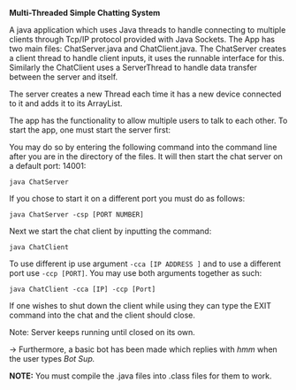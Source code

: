 **Multi-Threaded Simple Chatting System**

A java application which uses Java threads to handle connecting to multiple clients through Tcp/IP protocol provided with Java Sockets. The App has two main files: ChatServer.java and ChatClient.java. The ChatServer creates a client thread to handle client inputs, it uses the runnable interface for this. Similarly the ChatClient uses a ServerThread to handle data transfer between the server and itself.

The server creates a new Thread each time it has a new device connected to it and adds it to its ArrayList.

The app has the functionality to allow multiple users to talk to each other. To start the app, one must start the server first:

You may do so by entering the following command into the command line after you are in the directory of the files. It will then start the chat server on a default port: 14001:

`java ChatServer`

If you chose to start it on a different port you must do as follows:

`java ChatServer -csp [PORT NUMBER]`

Next we start the chat client by inputting the command:

`java ChatClient`

To use different ip use argument `-cca [IP ADDRESS ]` and to use a different port use `-ccp [PORT]`. You may use both arguments together as such:

`java ChatClient -cca [IP] -ccp [Port]`

If one wishes to shut down the client while using they can type the EXIT command into the chat and the client should close.

Note: Server keeps running until closed on its own.

-> Furthermore, a basic bot has been made which replies with *hmm* when the user types *Bot Sup.*

**NOTE:** You must compile the .java files into .class files for them to work.
